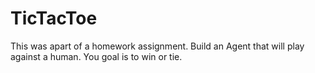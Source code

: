 TicTacToe
=========

This was apart of a homework assignment. Build an Agent that will play against a human. You goal is to win or tie. 
